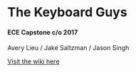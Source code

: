 # The Keyboard Guys
#### ECE Capstone c/o 2017

Avery Lieu / Jake Saltzman / Jason Singh

[Visit the wiki here](https://github.com/saltzmanj/keyboardguys/wiki)

